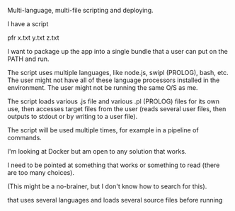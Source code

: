 Multi-language, multi-file scripting and deploying.

I have a script

pfr x.txt y.txt z.txt

I want to package up the app into a single bundle that a user can put on the PATH and run.

The script uses multiple languages, like node.js, swipl (PROLOG), bash, etc.  The user might not have all of these language processors installed in the environment. The user might not be running the same O/S as me. 

The script loads various .js file and various .pl (PROLOG) files for its own use, then accesses target files from the user (reads several user files, then outputs to stdout or by writing to a user file).

The script will be used multiple times, for example in a pipeline of commands.

I'm looking at Docker but am open to any solution that works.

I need to be pointed at something that works or something to read (there are too many choices).

(This might be a no-brainer, but I don't know how to search for this).



that uses several languages and loads several source files before running

